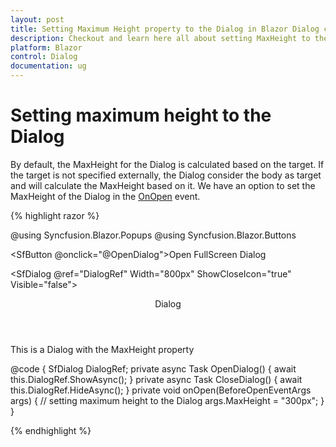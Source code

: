 ```yaml
---
layout: post
title: Setting Maximum Height property to the Dialog in Blazor Dialog component | Syncfusion
description: Checkout and learn here all about setting MaxHeight to the Dialog in Syncfusion Blazor Dialog component and more.
platform: Blazor
control: Dialog
documentation: ug
---
```


# Setting maximum height to the Dialog

By default, the MaxHeight for the Dialog is calculated based on the target. If the target is not specified externally, the Dialog consider the body as target and will calculate the MaxHeight based on it. We have an option to set the MaxHeight of the Dialog in the [OnOpen](https://help.syncfusion.com/cr/blazor/Syncfusion.Blazor.Popups.DialogEvents.html#Syncfusion_Blazor_Popups_DialogEvents_OnOpen) event.

{% highlight razor %}

@using Syncfusion.Blazor.Popups
@using Syncfusion.Blazor.Buttons

<SfButton @onclick="@OpenDialog">Open FullScreen Dialog</SfButton>

<SfDialog @ref="DialogRef" Width="800px" ShowCloseIcon="true" Visible="false">
    <DialogEvents OnOpen="onOpen"></DialogEvents>
    <DialogTemplates>
        <Header> Dialog </Header>
        <Content> This is a Dialog with the MaxHeight property </Content>
    </DialogTemplates>
    <DialogButtons>
        <DialogButton Content="OK" IsPrimary="true" OnClick="@CloseDialog" />
        <DialogButton Content="Cancel" OnClick="@CloseDialog" />
    </DialogButtons>
</SfDialog>

@code {
    SfDialog DialogRef;
    private async Task OpenDialog()
    {
        await this.DialogRef.ShowAsync();
    }
    private async Task CloseDialog()
    {
        await this.DialogRef.HideAsync();
    }
    private void onOpen(BeforeOpenEventArgs args)
    {
        // setting maximum height to the Dialog
        args.MaxHeight = "300px";
    }
}

{% endhighlight %}

